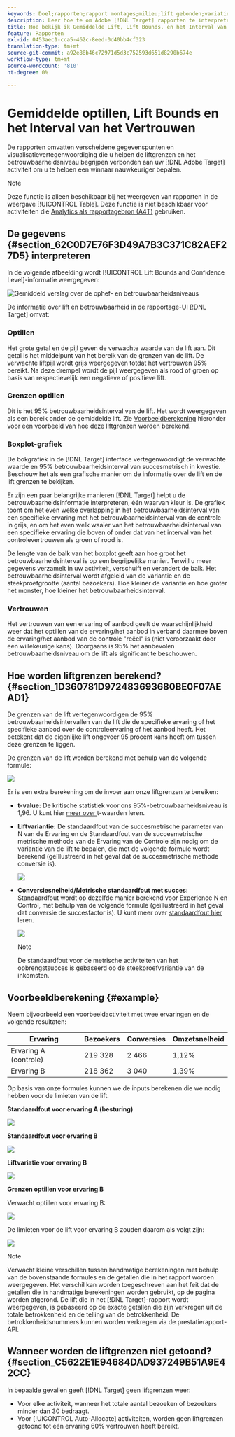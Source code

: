 ```yaml
---
keywords: Doel;rapporten;rapport montages;milieu;lift gebonden;variatie;vertrouwen;controle
description: Leer hoe te om Adobe [!DNL Target] rapporten te interpreteren, die gegevenspunten en visualisatievertegenwoordiging omvatten om u te helpen de liftgrenzen en het betrouwbaarheidsniveau van uw activiteiten begrijpen.
title: Hoe bekijk ik Gemiddelde Lift, Lift Bounds, en het Interval van het Vertrouwen?
feature: Rapporten
exl-id: 0453aec1-cca5-462c-8eed-0d40bb4cf323
translation-type: tm+mt
source-git-commit: a92e88b46c72971d5d3c752593d651d8290b674e
workflow-type: tm+mt
source-wordcount: '810'
ht-degree: 0%

---
```


# Gemiddelde optillen, Lift Bounds en het Interval van het Vertrouwen

De rapporten omvatten verscheidene gegevenspunten en visualisatievertegenwoordiging die u helpen de liftgrenzen en het betrouwbaarheidsniveau begrijpen verbonden aan uw [!DNL Adobe Target] activiteit om u te helpen een winnaar nauwkeuriger bepalen.

>[!NOTE]
>
>Deze functie is alleen beschikbaar bij het weergeven van rapporten in de weergave [!UICONTROL Table]. Deze functie is niet beschikbaar voor activiteiten die [Analytics als rapportagebron (A4T)](/help/c-integrating-target-with-mac/a4t/a4t.md#concept_7540C8C04259434AB6EE33B09F47A1DE) gebruiken.

## De gegevens {#section_62C0D7E76F3D49A7B3C371C82AEF27D5} interpreteren

In de volgende afbeelding wordt [!UICONTROL Lift Bounds and Confidence Level]-informatie weergegeven:

![Gemiddeld verslag over de ophef- en betrouwbaarheidsniveaus](/help/c-reports/c-report-settings/assets/lift-screenshot-new.png)

De informatie over lift en betrouwbaarheid in de rapportage-UI [!DNL Target] omvat:

### Optillen

Het grote getal en de pijl geven de verwachte waarde van de lift aan. Dit getal is het middelpunt van het bereik van de grenzen van de lift. De verwachte liftpijl wordt grijs weergegeven totdat het vertrouwen 95% bereikt. Na deze drempel wordt de pijl weergegeven als rood of groen op basis van respectievelijk een negatieve of positieve lift.

### Grenzen optillen

Dit is het 95% betrouwbaarheidsinterval van de lift. Het wordt weergegeven als een bereik onder de gemiddelde lift. Zie [Voorbeeldberekening](#example) hieronder voor een voorbeeld van hoe deze liftgrenzen worden berekend.

### Boxplot-grafiek

De bokgrafiek in de [!DNL Target] interface vertegenwoordigt de verwachte waarde en 95% betrouwbaarheidsinterval van succesmetrisch in kwestie. Beschouw het als een grafische manier om de informatie over de lift en de lift grenzen te bekijken.

Er zijn een paar belangrijke manieren [!DNL Target] helpt u de betrouwbaarheidsinformatie interpreteren, één waarvan kleur is. De grafiek toont om het even welke overlapping in het betrouwbaarheidsinterval van een specifieke ervaring met het betrouwbaarheidsinterval van de controle in grijs, en om het even welk waaier van het betrouwbaarheidsinterval van een specifieke ervaring die boven of onder dat van het interval van het controlevertrouwen als groen of rood is.

De lengte van de balk van het boxplot geeft aan hoe groot het betrouwbaarheidsinterval is op een begrijpelijke manier. Terwijl u meer gegevens verzamelt in uw activiteit, verschuift en verandert de balk. Het betrouwbaarheidsinterval wordt afgeleid van de variantie en de steekproefgrootte (aantal bezoekers). Hoe kleiner de variantie en hoe groter het monster, hoe kleiner het betrouwbaarheidsinterval.

### Vertrouwen

Het vertrouwen van een ervaring of aanbod geeft de waarschijnlijkheid weer dat het optillen van de ervaring/het aanbod in verband daarmee boven de ervaring/het aanbod van de controle &quot;reëel&quot; is (niet veroorzaakt door een willekeurige kans). Doorgaans is 95% het aanbevolen betrouwbaarheidsniveau om de lift als significant te beschouwen.

## Hoe worden liftgrenzen berekend? {#section_1D360781D972483693680BE0F07AEAD1}

De grenzen van de lift vertegenwoordigen de 95% betrouwbaarheidsintervallen van de lift die de specifieke ervaring of het specifieke aanbod over de controleervaring of het aanbod heeft. Het betekent dat de eigenlijke lift ongeveer 95 procent kans heeft om tussen deze grenzen te liggen.

De grenzen van de lift worden berekend met behulp van de volgende formule:

![](assets/lift_diagram.png)

Er is een extra berekening om de invoer aan onze liftgrenzen te bereiken:

* **t-value:** De kritische statistiek voor ons 95%-betrouwbaarheidsniveau is 1,96. U kunt hier [ meer over ](https://en.wikipedia.org/wiki/T-statistic)t-waarden leren.
* **Liftvariantie:** De standaardfout van de succesmetrische parameter van N van de Ervaring en de Standaardfout van de succesmetrische metrische methode van de Ervaring van de Controle zijn nodig om de variantie van de lift te bepalen, die met de volgende formule wordt berekend (geïllustreerd in het geval dat de succesmetrische methode conversie is).

   ![](assets/lift_variance.png)

* **Conversiesnelheid/Metrische standaardfout met succes:** Standaardfout wordt op dezelfde manier berekend voor Experience N en Control, met behulp van de volgende formule (geïllustreerd in het geval dat conversie de succesfactor is). U kunt meer over [standaardfout hier ](https://en.wikipedia.org/wiki/Standard_error) leren.

   ![](assets/standard_error.png)

   >[!NOTE]
   >
   >De standaardfout voor de metrische activiteiten van het opbrengstsucces is gebaseerd op de steekproefvariantie van de inkomsten.

## Voorbeeldberekening {#example}

Neem bijvoorbeeld een voorbeeldactiviteit met twee ervaringen en de volgende resultaten:

| Ervaring | Bezoekers | Conversies | Omzetsnelheid |
|--- |--- |--- |--- |
| Ervaring A (controle) | 219 328 | 2 466 | 1,12% |
| Ervaring B | 218 362 | 3 040 | 1,39% |

Op basis van onze formules kunnen we de inputs berekenen die we nodig hebben voor de limieten van de lift.

**Standaardfout voor ervaring A (besturing)**

![](assets/standard_error_A.png)

**Standaardfout voor ervaring B**

![](assets/standard_error_B.png)

**Liftvariatie voor ervaring B**

![](assets/lift_variance_B.png)

**Grenzen optillen voor ervaring B**

Verwacht optillen voor ervaring B:

![](assets/lift_bounds_B.png)

De limieten voor de lift voor ervaring B zouden daarom als volgt zijn:

![](assets/lift_bounds_B2.png)

>[!NOTE]
>
>Verwacht kleine verschillen tussen handmatige berekeningen met behulp van de bovenstaande formules en de getallen die in het rapport worden weergegeven. Het verschil kan worden toegeschreven aan het feit dat de getallen die in handmatige berekeningen worden gebruikt, op de pagina worden afgerond. De lift die in het [!DNL Target]-rapport wordt weergegeven, is gebaseerd op de exacte getallen die zijn verkregen uit de totale betrokkenheid en de telling van de betrokkenheid. De betrokkenheidsnummers kunnen worden verkregen via de prestatierapport-API.

## Wanneer worden de liftgrenzen niet getoond? {#section_C5622E1E94684DAD937249B51A9E42CC}

In bepaalde gevallen geeft [!DNL Target] geen liftgrenzen weer:

* Voor elke activiteit, wanneer het totale aantal bezoeken of bezoekers minder dan 30 bedraagt.
* Voor [!UICONTROL Auto-Allocate] activiteiten, worden geen liftgrenzen getoond tot één ervaring 60% vertrouwen heeft bereikt.

